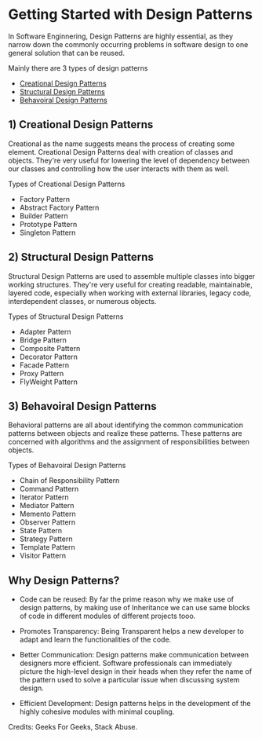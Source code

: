 # Getting Started with Design Patterns

In Software Enginnering, Design Patterns are highly essential, as they narrow down the commonly occurring problems in software design to one general solution that can be reused.

Mainly there are 3 types of design patterns
- [Creational Design Patterns](https://github.com/glenveigas437/SystemDesignNinja/blob/main/Low%20Level%20Design/Design%20Patterns/00%20-%20Design%20Patterns.md#1-creational-design-patterns)
- [Structural Design Patterns](https://github.com/glenveigas437/SystemDesignNinja/blob/main/Low%20Level%20Design/Design%20Patterns/00%20-%20Design%20Patterns.md#2-structural-design-patterns)
- [Behavoiral Design Patterns](https://github.com/glenveigas437/SystemDesignNinja/blob/main/Low%20Level%20Design/Design%20Patterns/00%20-%20Design%20Patterns.md#3-behavoiral-design-patterns)

## 1) Creational Design Patterns
Creational as the name suggests means the process of creating some element. Creational Design Patterns deal with creation of classes and objects.
They're very useful for lowering the level of dependency between our classes and controlling how the user interacts with them as well.

Types of Creational Design Patterns
 - Factory Pattern
 - Abstract Factory Pattern
 - Builder Pattern
 - Prototype Pattern
 - Singleton Pattern


## 2) Structural Design Patterns
Structural Design Patterns are used to assemble multiple classes into bigger working structures.
They're very useful for creating readable, maintainable, layered code, especially when working with external libraries, legacy code, interdependent classes, or numerous objects.

Types of Structural Design Patterns
 - Adapter Pattern
 - Bridge Pattern
 - Composite Pattern
 - Decorator Pattern
 - Facade Pattern
 - Proxy Pattern
 - FlyWeight Pattern

## 3) Behavoiral Design Patterns
Behavioral patterns are all about identifying the common communication patterns between objects and realize these patterns. These patterns are concerned with algorithms and the assignment of responsibilities between objects.

Types of Behavoiral Design Patterns
 - Chain of Responsibility Pattern
 - Command Pattern
 - Iterator Pattern
 - Mediator Pattern
 - Memento Pattern
 - Observer Pattern
 - State Pattern
 - Strategy Pattern
 - Template Pattern
 - Visitor Pattern


## Why Design Patterns?
- Code can be reused: By far the prime reason why we make use of design patterns, by making use of Inheritance we can use same blocks of code in different modules of different projects tooo.

- Promotes Transparency: Being Transparent helps a new developer to adapt and learn the functionalities of the code.
- Better Communication: Design patterns make communication between designers more efficient. Software professionals can immediately picture the high-level design in their heads when they refer the name of the pattern used to solve a particular issue when discussing system design.

- Efficient Development: Design patterns helps in the development of the highly cohesive modules with minimal coupling.


Credits: Geeks For Geeks, Stack Abuse.






